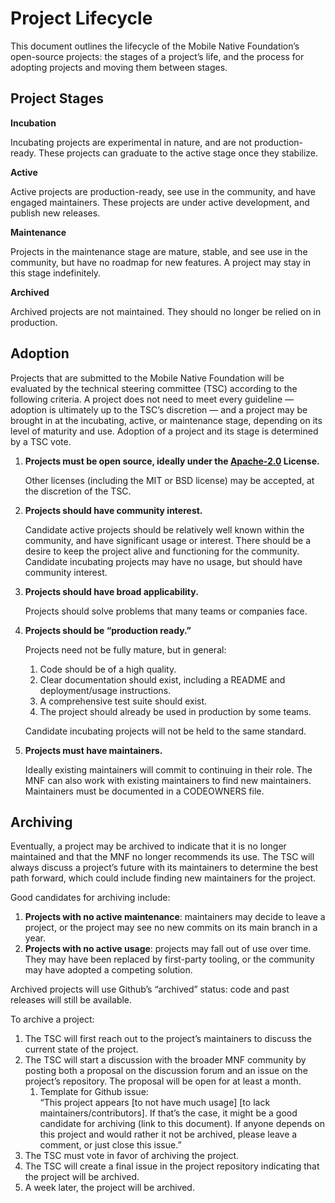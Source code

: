 # Project Lifecycle

This document outlines the lifecycle of the Mobile Native Foundation’s open-source projects: the stages of a project’s life, and the process for adopting projects and moving them between stages.

## Project Stages

**Incubation**

Incubating projects are experimental in nature, and are not production-ready. These projects can graduate to the active stage once they stabilize.

**Active**

Active projects are production-ready, see use in the community, and have engaged maintainers. These projects are under active development, and publish new releases.

**Maintenance**

Projects in the maintenance stage are mature, stable, and see use in the community, but have no roadmap for new features. A project may stay in this stage indefinitely.

**Archived**

Archived projects are not maintained. They should no longer be relied on in production.

## Adoption

Projects that are submitted to the Mobile Native Foundation will be evaluated by the technical steering committee (TSC) according to the following criteria. A project does not need to meet every guideline — adoption is ultimately up to the TSC’s discretion — and a project may be brought in at the incubating, active, or maintenance stage, depending on its level of maturity and use. Adoption of a project and its stage is determined by a TSC vote.

1. **Projects must be open source, ideally under the [Apache-2.0](https://www.apache.org/licenses/LICENSE-2.0) License.**

    Other licenses (including the MIT or BSD license) may be accepted, at the discretion of the TSC.

2. **Projects should have community interest.**

    Candidate active projects should be relatively well known within the community, and have significant usage or interest. There should be a desire to keep the project alive and functioning for the community. Candidate incubating projects may have no usage, but should have community interest.

3. **Projects should have broad applicability.**

    Projects should solve problems that many teams or companies face.

4. **Projects should be “production ready.”**

    Projects need not be fully mature, but in general:

    1. Code should be of a high quality.
    2. Clear documentation should exist, including a README and deployment/usage instructions.
    3. A comprehensive test suite should exist.
    4. The project should already be used in production by some teams.

    Candidate incubating projects will not be held to the same standard.

5. **Projects must have maintainers.**

    Ideally existing maintainers will commit to continuing in their role. The MNF can also work with existing maintainers to find new maintainers. Maintainers must be documented in a CODEOWNERS file.

## Archiving

Eventually, a project may be archived to indicate that it is no longer maintained and that the MNF no longer recommends its use. The TSC will always discuss a project’s future with its maintainers to determine the best path forward, which could include finding new maintainers for the project.

Good candidates for archiving include:

1. **Projects with no active maintenance**: maintainers may decide to leave a project, or the project may see no new commits on its main branch in a year.
2. **Projects with no active usage**: projects may fall out of use over time. They may have been replaced by first-party tooling, or the community may have adopted a competing solution.

Archived projects will use Github’s “archived” status: code and past releases will still be available.

To archive a project:

1. The TSC will first reach out to the project’s maintainers to discuss the current state of the project.
2. The TSC will start a discussion with the broader MNF community by posting both a proposal on the discussion forum and an issue on the project’s repository. The proposal will be open for at least a month.
    1. Template for Github issue:  \
“This project appears [to not have much usage] [to lack maintainers/contributors]. If that’s the case, it might be a good candidate for archiving (link to this document). If anyone depends on this project and would rather it not be archived, please leave a comment, or just close this issue.”
1. The TSC must vote in favor of archiving the project.
2. The TSC will create a final issue in the project repository indicating that the project will be archived.
3. A week later, the project will be archived.

